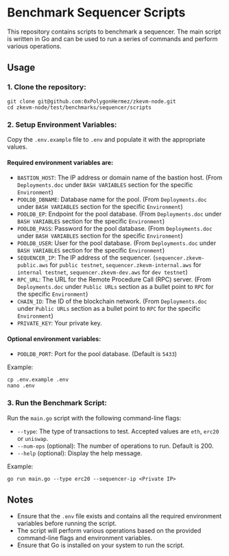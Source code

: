 
# Benchmark Sequencer Scripts

This repository contains scripts to benchmark a sequencer. The main script is written in Go and can be used to run a series of commands and perform various operations.

## Usage

### 1. Clone the repository:
   ```
   git clone git@github.com:0xPolygonHermez/zkevm-node.git
   cd zkevm-node/test/benchmarks/sequencer/scripts
   ```

### 2. Setup Environment Variables:
   Copy the `.env.example` file to `.env` and populate it with the appropriate values. 
   
   #### Required environment variables are:
   - `BASTION_HOST`: The IP address or domain name of the bastion host. (From `Deployments.doc` under `BASH VARIABLES` section for the specific `Environment`)
   - `POOLDB_DBNAME`: Database name for the pool. (From `Deployments.doc` under `BASH VARIABLES` section for the specific `Environment`)
   - `POOLDB_EP`: Endpoint for the pool database. (From `Deployments.doc` under `BASH VARIABLES` section for the specific `Environment`)
   - `POOLDB_PASS`: Password for the pool database. (From `Deployments.doc` under `BASH VARIABLES` section for the specific `Environment`)
   - `POOLDB_USER`: User for the pool database. (From `Deployments.doc` under `BASH VARIABLES` section for the specific `Environment`)
   - `SEQUENCER_IP`: The IP address of the sequencer. (`sequencer.zkevm-public.aws` for `public testnet`, `sequencer.zkevm-internal.aws` for `internal testnet`, `sequencer.zkevm-dev.aws` for `dev testnet`)
   - `RPC_URL`: The URL for the Remote Procedure Call (RPC) server. (From `Deployments.doc` under `Public URLs` section as a bullet point to `RPC` for the specific `Environment`)
   - `CHAIN_ID`: The ID of the blockchain network. (From `Deployments.doc` under `Public URLs` section as a bullet point to `RPC` for the specific `Environment`)
   - `PRIVATE_KEY`: Your private key.

   #### Optional environment variables:
   - `POOLDB_PORT`: Port for the pool database. (Default is `5433`)

   Example:
   ```
   cp .env.example .env
   nano .env
   ```
### 3. Run the Benchmark Script:
   Run the `main.go` script with the following command-line flags:
   - `--type`: The type of transactions to test. Accepted values are `eth`, `erc20` or `uniswap`.
   - `--num-ops` (optional): The number of operations to run. Default is 200.
   - `--help` (optional): Display the help message.

   Example:
   ```
   go run main.go --type erc20 --sequencer-ip <Private IP>
   ```

## Notes

- Ensure that the `.env` file exists and contains all the required environment variables before running the script.
- The script will perform various operations based on the provided command-line flags and environment variables.
- Ensure that Go is installed on your system to run the script.